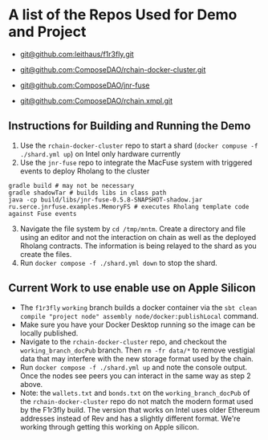 # A list of the Repos Used for Demo and Project

* [git@github.com:leithaus/f1r3fly.git](https://github.com/leithaus/f1r3fly/tree/working)

* [git@github.com:ComposeDAO/rchain-docker-cluster.git](https://github.com/ComposeDAO/rchain-docker-cluster/)

* [git@github.com:ComposeDAO/jnr-fuse](https://github.com/ComposeDAO/jnr-fuse)

* [git@github.com:ComposeDAO/rchain.xmpl.git](https://github.com/ComposeDAO/rchain.xmpl)

## Instructions for Building and Running the Demo

1. Use the `rchain-docker-cluster` repo to start a shard (`docker compuse -f ./shard.yml up`) on Intel only hardware currently
2. Use the `jnr-fuse` repo to integrate the MacFuse system with triggered events to deploy Rholang to the cluster
> 
```
gradle build # may not be necessary
gradle shadowTar # builds libs in class path
java -cp build/libs/jnr-fuse-0.5.8-SNAPSHOT-shadow.jar ru.serce.jnrfuse.examples.MemoryFS # executes Rholang template code against Fuse events
```
3. Navigate the file system by `cd /tmp/mntm`. Create a directory and file using an editor and not the interaction on chain as well as the deployed Rholang contracts. The information is being relayed to the shard as you create the files.
4. Run `docker compose -f ./shard.yml down` to stop the shard.

## Current Work to use enable use on Apple Silicon

* The `f1r3fly` `working` branch builds a docker container via the `sbt clean compile "project node" assembly node/docker:publishLocal` command.
* Make sure you have your Docker Desktop running so the image can be locally published.
* Navigate to the `rchain-docker-cluster` repo, and checkout the `working_branch_docPub` branch. Then `rm -fr data/*` to remove vestigial data that may interfere with the new storage format used by the chain.
* Run `docker compose -f ./shard.yml up` and note the console output. Once the nodes see peers you can interact in the same way as step 2 above.
* Note: the `wallets.txt` and `bonds.txt` on the `working_branch_docPub` of the `rchain-docker-cluster` repo do not match the modern format used by the F1r3fly build. The version that works on Intel uses older Ethereum addresses instead of Rev and has a slightly different format. We're working through getting this working on Apple silicon. 

